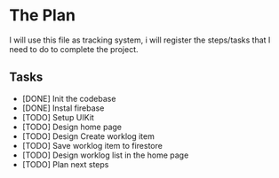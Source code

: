 # The Plan

I will use this file as tracking system, i will register the steps/tasks that I need to do to complete the project.

## Tasks

- [DONE] Init the codebase
- [DONE] Instal firebase
- [TODO] Setup UIKit
- [TODO] Design home page
- [TODO] Design Create worklog item
- [TODO] Save worklog item to firestore
- [TODO] Design worklog list in the home page
- [TODO] Plan next steps
